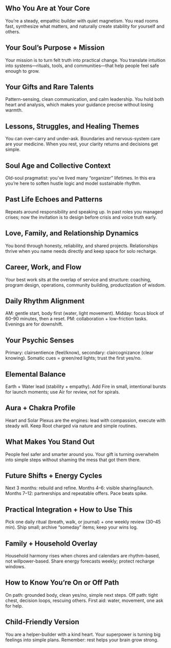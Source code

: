 ## Who You Are at Your Core
You’re a steady, empathic builder with quiet magnetism. You read rooms fast, synthesize what matters, and naturally create stability for yourself and others.

## Your Soul’s Purpose + Mission
Your mission is to turn felt truth into practical change. You translate intuition into systems—rituals, tools, and communities—that help people feel safe enough to grow.

## Your Gifts and Rare Talents
Pattern-sensing, clean communication, and calm leadership. You hold both heart and analysis, which makes your guidance precise without losing warmth.

## Lessons, Struggles, and Healing Themes
You can over-carry and under-ask. Boundaries and nervous-system care are your medicine. When you rest, your clarity returns and decisions get simple.

## Soul Age and Collective Context
Old-soul pragmatist: you’ve lived many “organizer” lifetimes. In this era you’re here to soften hustle logic and model sustainable rhythm.

## Past Life Echoes and Patterns
Repeats around responsibility and speaking up. In past roles you managed crises; now the invitation is to design before crisis and voice truth early.

## Love, Family, and Relationship Dynamics
You bond through honesty, reliability, and shared projects. Relationships thrive when you name needs directly and keep space for solo recharge.

## Career, Work, and Flow
Your best work sits at the overlap of service and structure: coaching, program design, operations, community building, productization of wisdom.

## Daily Rhythm Alignment
AM: gentle start, body first (water, light movement). Midday: focus block of 60–90 minutes, then a reset. PM: collaboration + low-friction tasks. Evenings are for downshift.

## Your Psychic Senses
Primary: clairsentience (feel/know), secondary: claircognizance (clear knowing). Somatic cues = green/red lights; trust the first yes/no.

## Elemental Balance
Earth + Water lead (stability + empathy). Add Fire in small, intentional bursts for launch moments; use Air for review, not for spirals.

## Aura + Chakra Profile
Heart and Solar Plexus are the engines: lead with compassion, execute with steady will. Keep Root charged via nature and simple routines.

## What Makes You Stand Out
People feel safer and smarter around you. Your gift is turning overwhelm into simple steps without shaming the mess that got them there.

## Future Shifts + Energy Cycles
Next 3 months: rebuild and refine. Months 4–6: visible sharing/launch. Months 7–12: partnerships and repeatable offers. Pace beats spike.

## Practical Integration + How to Use This
Pick one daily ritual (breath, walk, or journal) + one weekly review (30–45 min). Ship small; archive “someday” items; keep your wins log.

## Family + Household Overlay
Household harmony rises when chores and calendars are rhythm-based, not willpower-based. Share energy forecasts weekly; protect recharge windows.

## How to Know You’re On or Off Path
On path: grounded body, clean yes/no, simple next steps. Off path: tight chest, decision loops, rescuing others. First aid: water, movement, one ask for help.

## Child-Friendly Version
You are a helper-builder with a kind heart. Your superpower is turning big feelings into simple plans. Remember: rest helps your brain grow strong.
